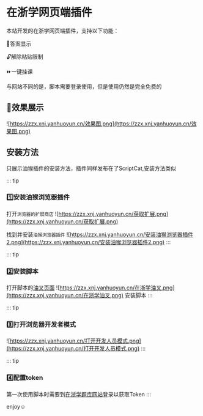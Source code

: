 # 在浙学网页端插件

本站开发的在浙学网页端插件，支持以下功能：

📰答案显示 

🔓解除粘贴限制 

⏩一键挂课

与网站不同的是，脚本需要登录使用，但是使用仍然是完全免费的

## 🌟效果展示

![https://zzx.xnj.yanhuoyun.cn/效果图.png](https://zzx.xnj.yanhuoyun.cn/效果图.png)

## 安装方法
只展示油猴插件的安装方法，插件同样发布在了ScriptCat,安装方法类似

::: tip
### 1️⃣安装油猴浏览器插件
打开`浏览器的扩展商店`
![https://zzx.xnj.yanhuoyun.cn/获取扩展.png](https://zzx.xnj.yanhuoyun.cn/获取扩展.png)

找到并安装`油猴浏览器插件`
![https://zzx.xnj.yanhuoyun.cn/安装油猴浏览器插件2.png](https://zzx.xnj.yanhuoyun.cn/安装油猴浏览器插件2.png)
:::

::: tip
### 2️⃣安装脚本
打开脚本的[油叉页面](https://greasyfork.org/zh-CN/scripts/520141-%E5%9C%A8%E6%B5%99%E5%AD%A6%E9%A2%98%E5%BA%93%E6%90%9C%E7%B4%A2)
![https://zzx.xnj.yanhuoyun.cn/在浙学油叉.png](https://zzx.xnj.yanhuoyun.cn/在浙学油叉.png)
安装脚本
:::

::: tip
### 3️⃣打开浏览器开发者模式
![https://zzx.xnj.yanhuoyun.cn/打开开发人员模式.png](https://zzx.xnj.yanhuoyun.cn/打开开发人员模式.png)
:::

::: tip
### 4️⃣配置token  
第一次使用脚本时需要到[在浙学题库网站](https://app.zaizhexue.top)登录以获取Token
:::
    
enjoy☺️


    